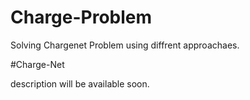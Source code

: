 # Charge-Problem

Solving Chargenet Problem using diffrent approachaes.

#Charge-Net

description will be available soon.
